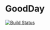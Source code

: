 # GoodDay
[![Build Status](https://travis-ci.org/GolovchenkoA/GoodDay.svg?branch=master)](https://travis-ci.org/GolovchenkoA/GoodDay)